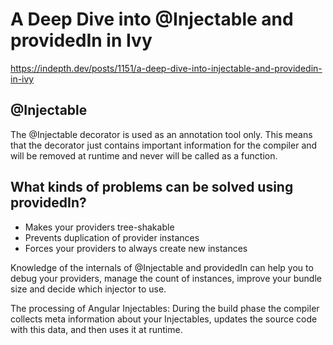 # A Deep Dive into @Injectable and providedIn in Ivy
https://indepth.dev/posts/1151/a-deep-dive-into-injectable-and-providedin-in-ivy

## @Injectable
The @Injectable decorator is used as an annotation tool only. This means that the decorator just contains important information for the compiler and will be removed at runtime and never will be called as a function.


## What kinds of problems can be solved using providedIn?
- Makes your providers tree-shakable
- Prevents duplication of provider instances
- Forces your providers to always create new instances

Knowledge of the internals of @Injectable and providedIn can help you to debug your providers, manage the  count of instances, improve your bundle size and decide which injector to use.

The processing of Angular Injectables:
During the build phase the compiler collects meta information about your Injectables, updates the source code with this data, and then uses it at runtime.
